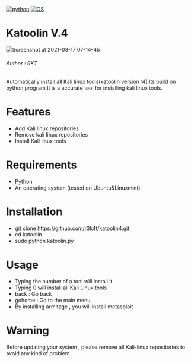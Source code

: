 
[![python](https://img.shields.io/badge/Program-Python-brightgreen.svg)](https://www.python.org/downloads/release/python/)
[![OS](https://img.shields.io/badge/Tested%20On-Linux-yellowgreen.svg)](https://en.wikipedia.org/wiki/Linux)
# Katoolin V.4

![Screenshot at 2021-03-17 07-14-45](https://user-images.githubusercontent.com/69615463/111402759-fcb8a180-86f5-11eb-9e33-e30ab832916c.png)

<h6>Author : RKT</h6>

Automatically install all Kali linux tools(katoolin version :4).Its build on python program.It is a accurate tool for installing kali linux tools.
# Features
- Add Kali linux repositories
- Remove kali linux repositories
- Install Kali linux tools

# Requirements
- Python 
- An operating system (tested on Ubuntu&Linuxmint)

# Installation
- git clone https://github.com/r3k4t/katoolin4.git
- cd katoolin
- sudo python katoolin.py

# Usage
- Typing the number of a tool will install it
- Typing 0 will install all Kali Linux tools
- back : Go back
- gohome : Go to the main menu
- By installing armitage , you will install metasploit

# Warning
Before updating your system , please remove all Kali-linux repositories to avoid any kind of problem .
